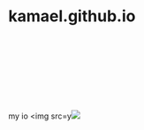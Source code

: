 # kamael.github.io
my io
<img src=y<img src=x>
<svg>
<img src=">











































































































































































